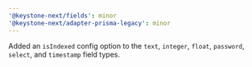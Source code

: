 ```yaml
---
'@keystone-next/fields': minor
'@keystone-next/adapter-prisma-legacy': minor
---
```


Added an `isIndexed` config option to the `text`, `integer`, `float`, `password`, `select`, and `timestamp` field types.
